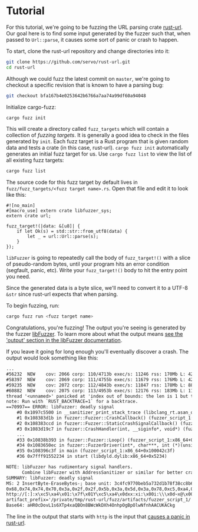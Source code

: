 # Tutorial

For this tutorial, we're going to be fuzzing the URL parsing crate [rust-url][]. Our goal here is to find some input generated by the fuzzer such that, when passed to `Url::parse`, it causes some sort of panic or crash to happen.

To start, clone the rust-url repository and change directories into it:

```sh
git clone https://github.com/servo/rust-url.git
cd rust-url
```

Although we could fuzz the latest commit on `master`, we're going to checkout a specific revision that is known to have a parsing bug:

```sh
git checkout bfa167b4e0253642b6766a7aa74a99df60a94048
```

Initialize cargo-fuzz:

```sh
cargo fuzz init
```

This will create a directory called `fuzz_targets` which will contain a collection of *fuzzing targets*. It is generally a good idea to check in the files generated by `init`. Each fuzz target is a Rust program that is given random data and tests a crate (in this case, rust-url). `cargo fuzz init` automatically generates an initial fuzz target for us.
Use `cargo fuzz list` to view the list of all existing fuzz targets:

```sh
cargo fuzz list
```

The source code for this fuzz target by default lives in `fuzz/fuzz_targets/<fuzz target name>.rs`. Open that file and edit it to look like this:

```rust,ignore
#![no_main]
#[macro_use] extern crate libfuzzer_sys;
extern crate url;

fuzz_target!(|data: &[u8]| {
    if let Ok(s) = std::str::from_utf8(data) {
        let _ = url::Url::parse(s);
    }
});
```

`libFuzzer` is going to repeatedly call the body of `fuzz_target!()` with a slice of pseudo-random bytes, until your program hits an error condition (segfault, panic, etc). Write your `fuzz_target!()` body to hit the entry point you need.

Since the generated data is a byte slice, we'll need to convert it to a UTF-8 `&str` since rust-url expects that when parsing.

To begin fuzzing, run:

```sh
cargo fuzz run <fuzz target name>
```

Congratulations, you're fuzzing! The output you're seeing is generated by the fuzzer [libFuzzer]. To learn more about what the output means [see the 'output' section in the libFuzzer documentation][libFuzzer output].

If you leave it going for long enough you'll eventually discover a crash. The output would look something like this:

```txt
...
#56232	NEW    cov: 2066 corp: 110/4713b exec/s: 11246 rss: 170Mb L: 42 MS: 1 EraseBytes-
#58397	NEW    cov: 2069 corp: 111/4755b exec/s: 11679 rss: 176Mb L: 42 MS: 1 EraseBytes-
#59235	NEW    cov: 2072 corp: 112/4843b exec/s: 11847 rss: 178Mb L: 88 MS: 4 InsertByte-ChangeBit-CopyPart-CopyPart-
#60882	NEW    cov: 2075 corp: 113/4953b exec/s: 12176 rss: 183Mb L: 110 MS: 1 InsertRepeatedBytes-
thread '<unnamed>' panicked at 'index out of bounds: the len is 1 but the index is 1', src/host.rs:105
note: Run with `RUST_BACKTRACE=1` for a backtrace.
==70997== ERROR: libFuzzer: deadly signal
    #0 0x1097c5500 in __sanitizer_print_stack_trace (libclang_rt.asan_osx_dynamic.dylib:x86_64+0x62500)
    #1 0x108383d1b in fuzzer::Fuzzer::CrashCallback() (fuzzer_script_1:x86_64+0x10002fd1b)
    #2 0x108383ccd in fuzzer::Fuzzer::StaticCrashSignalCallback() (fuzzer_script_1:x86_64+0x10002fccd)
    #3 0x1083d19c7 in fuzzer::CrashHandler(int, __siginfo*, void*) (fuzzer_script_1:x86_64+0x10007d9c7)
    ...
    #33 0x10838b393 in fuzzer::Fuzzer::Loop() (fuzzer_script_1:x86_64+0x100037393)
    #34 0x1083650ec in fuzzer::FuzzerDriver(int*, char***, int (*)(unsigned char const*, unsigned long)) (fuzzer_script_1:x86_64+0x1000110ec)
    #35 0x108396c3f in main (fuzzer_script_1:x86_64+0x100042c3f)
    #36 0x7fff91552234 in start (libdyld.dylib:x86_64+0x5234)

NOTE: libFuzzer has rudimentary signal handlers.
      Combine libFuzzer with AddressSanitizer or similar for better crash reports.
SUMMARY: libFuzzer: deadly signal
MS: 2 InsertByte-EraseBytes-; base unit: 3c4fc9770beb5a732d1b78f38cc8b62b20cb997c
0x68,0x74,0x74,0x70,0x3a,0x2f,0x2f,0x5b,0x3a,0x5d,0x3a,0x78,0xc5,0xa4,0x1,0x3a,0x7f,0x1,0x59,0xc5,0xa4,0xd,0x78,0x78,0x3a,0x78,0x69,0x3a,0x0,0x69,0x3a,0x5c,0xd,0x7e,0x78,0x40,0x0,0x25,0xa,0x0,0x29,0x20,
http://[:]:x\xc5\xa4\x01:\x7f\x01Y\xc5\xa4\x0dxx:xi:\x00i:\\\x0d~x@\x00%\x0a\x00)
artifact_prefix='/private/tmp/rust-url/fuzz/artifacts/fuzzer_script_1/'; Test unit written to /home/user/rust-url/fuzz/artifacts/fuzzer_script_1/crash-e9b1b5183e46a288c25a2a073262cdf35408f697
Base64: aHR0cDovL1s6XTp4xaQBOn8BWcWkDXh4OnhpOgBpOlwNfnhAACUKACkg
```

The line in the output that starts with `http` is the input that [causes a panic in rust-url][rust-url crash].

[rust-url]: https://github.com/servo/rust-url
[libFuzzer]: http://llvm.org/docs/LibFuzzer.html
[libFuzzer output]: http://llvm.org/docs/LibFuzzer.html#output
[rust-url crash]: https://github.com/servo/rust-url/pull/108
